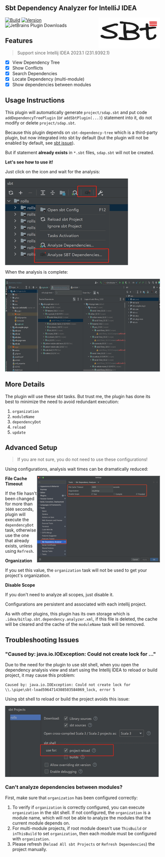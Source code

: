 Sbt Dependency Analyzer for IntelliJ IDEA
---------

<img src="./logo.png" width = "200" height = "100" alt="logo" align="right" />

[![Build](https://github.com/bitlap/intellij-sbt-dependency-analyzer/actions/workflows/ScalaCI.yml/badge.svg)](https://github.com/bitlap/intellij-sbt-dependency-analyzer/actions/workflows/ScalaCI.yml)
[![Version](https://img.shields.io/jetbrains/plugin/v/22427-sbt-dependency-analyzer?label=Version)](https://plugins.jetbrains.com/plugin/22427-sbt-dependency-analyzer)
![JetBrains Plugin Downloads](https://img.shields.io/jetbrains/plugin/d/22427?label=JetBrains%20Plugin%20Downloads)


## Features

> Support since Intellij IDEA 2023.1 (231.9392.1)

- [x] View Dependency Tree
- [x] Show Conflicts
- [x] Search Dependencies
- [x] Locate Dependency (multi-module)
- [x] Show dependencies between modules

## Usage Instructions

This plugin will automatically generate `project/sdap.sbt` and put code `addDependencyTreePlugin` (or `addSbtPlugin(...)`) statement into it, do not modify or delete `project/sdap.sbt`. 

Because this plugin depends on `sbt-dependency-tree` which is a third-party plugin, but now integrated into sbt by default (but the plugin will not be enabled by default, see [sbt issue](https://github.com/sbt/sbt/pull/5880)).

But if statement **already exists** in `*.sbt` files, `sdap.sbt` will not be created.

**Let's see how to use it!**

Just click on the icon and wait for the analysis:

<img src="./docs/gotoAnalyze1.jpg" width = "400" height = "280" alt="settings" align="center" />

When the analysis is complete:

<img src="./docs/dependencyTreeConflicts.jpg" width = "600" height = "300" alt="settings" align="center" />

## More Details

The plugin will use these sbt tasks. But trust me, the plugin has done its best to minimize the need to avoid redundant execution:

1. `organization`
2. `moduleName`
3. `dependencyDot`
4. `reload`
5. `update`

## Advanced Setup

> If you are not sure, you do not need to use these configurations!

Using configurations, analysis wait times can be dramatically reduced:

<img src="./docs/settings.png" width = "400" height = "280" alt="settings" align="right" />

**File Cache Timeout**

If the file hasn't been changed for more than `3600` seconds, plugin will execute the `dependencyDot` task, otherwise use the one that already exists, unless using `Refresh`.

**Organization** 

If you set this value, the `organization` task will not be used to get your project's organization. 

**Disable Scope**

If you don't need to analyze all scopes, just disable it.

Configurations are persistent and associated with each intellij project.

As with other plugins, this plugin has its own storage which is `.idea/bitlap.sbt.dependency.analyzer.xml`, if this file is deleted, the cache will be cleared and the cache of the `moduleName` task will be removed.

## Troubleshooting Issues

### "Caused by: java.io.IOException: Could not create lock for ..."

Due to the need for the plugin to use sbt shell, when you open the dependency analysis view and start using the Intellij IDEA to reload or build project, it may cause this problem:
```
Caused by: java.io.IOException: Could not create lock for \\.\pipe\sbt-load5964714308503584069_lock, error 5
```
Using sbt shell to reload or build the project avoids this issue:

<img src="./docs/sbtShellUseForReload.jpg" width = "500" height = "230" alt="settings" align="center" />

### Can't analyze dependencies between modules?

First, make sure that `organization` has been configured correctly: 
1. To verify if `organization` is correctly configured, you can execute `organization` in the sbt shell. If not configured, the `organization` is a module name, which will not be able to analyze the modules that the current module depends on.
2. For multi-module projects, if root module doesn't use `ThisBuild` or `inThisBuild` to set `organization`, then each module must be configured with `organization`.
3. Please refresh (`Reload All sbt Projects` or `Refresh Dependencies`) the project manually.